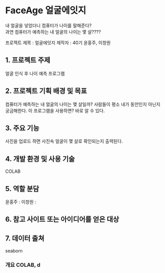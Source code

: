 # FaceAge 얼굴에잇지

내 얼굴을 넣었더니 컴퓨터가 나이를 말해준다?<br>
과연 컴퓨터가 예측하는 내 얼굴의 나이는 몇 살????

프로젝트 제목 : 얼굴에잇지
제작자 : 40기 윤홍주, 이창원

<h2>1. 프로젝트 주제</h2>
  얼굴 인식 후 나이 예측 프로그램

<h2>2. 프로젝트 기획 배경 및 목표</h2>
  컴퓨터가 예측하는 내 얼굴의 나이는 몇 살일까?
  사람들이 평소 내가 동안인지 아닌지 궁금해한다.
  이 프로그램을 사용하면? 바로 알 수 있다.

<h2>3. 주요 기능</h2>
  사진을 업로드 하면 사진속 얼굴이 몇 살로 확인되는지 출력된다.

<h2>4.	개발 환경 및 사용 기술</h2>
  COLAB

<h2>5.	역할 분담</h2>
  윤홍주 : 
  이창원 : 

<h2>6.	참고 사이트 또는 아이디어를 얻은 대상</h2>


<h2>7. 데이터 출쳐</h2>
seaborn

<h3>개요</h3<br>
  COLAB, d

